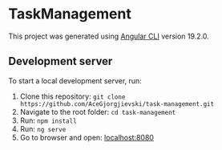 # TaskManagement

This project was generated using [Angular CLI](https://github.com/angular/angular-cli) version 19.2.0.

## Development server

To start a local development server, run:

1. Clone this repository: ``git clone https://github.com/AceGjorgjievski/task-management.git``
2. Navigate to the root folder: ``cd task-management``
3. Run: ``npm install``
4. Run: ``ng serve``
5. Go to browser and open: [localhost:8080](http://localhost:8080)


